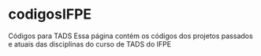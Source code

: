 # codigosIFPE
Códigos para TADS
Essa página contém os códigos dos projetos passados e atuais das disciplinas do curso de TADS do IFPE
